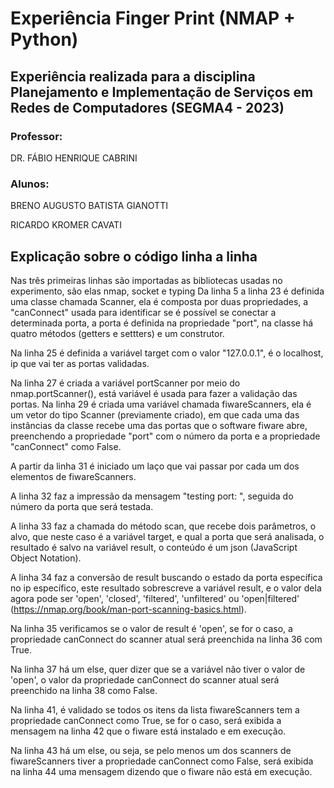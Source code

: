 # Experiência Finger Print (NMAP + Python)
## Experiência realizada para a disciplina Planejamento e Implementação de Serviços em Redes de Computadores (SEGMA4 - 2023)
### Professor: 
DR. FÁBIO HENRIQUE CABRINI
### Alunos: 
BRENO AUGUSTO BATISTA GIANOTTI

RICARDO KROMER CAVATI
## Explicação sobre o código linha a linha
Nas três primeiras linhas são importadas as bibliotecas usadas no experimento, são elas nmap, socket e typing
Da linha 5 a linha 23 é definida uma classe chamada Scanner, ela é composta por duas propriedades, a "canConnect" usada para identificar se é possível se conectar a determinada porta, a porta é definida na propriedade "port", na classe há quatro métodos (getters e settters) e um construtor.

Na linha 25 é definida a variável target com o valor "127.0.0.1", é o localhost, ip que vai ter as portas validadas.

Na linha 27 é criada a variável portScanner por meio do nmap.portScanner(), está variável é usada para fazer a validação das portas.
Na linha 29 é criada uma variável chamada fiwareScanners, ela é um vetor do tipo Scanner (previamente criado), em que cada uma das instâncias da classe recebe uma das portas que o software fiware abre, preenchendo a propriedade "port" com o número da porta e a propriedade "canConnect" como False.

A partir da linha 31 é iniciado um laço que vai passar por cada um dos elementos de fiwareScanners.

A linha 32 faz a impressão da mensagem "testing port: ", seguida do número da porta que será testada.

A linha 33 faz a chamada do método scan, que recebe dois parâmetros, o alvo, que neste caso é a variável target, e qual a porta que será analisada, o resultado é salvo na variável result, o conteúdo é um json (JavaScript Object Notation).

A linha 34 faz a conversão de result buscando o estado da porta específica no ip específico, este resultado sobrescreve a variável result, e o valor dela agora pode ser 'open', 'closed', 'filtered', 'unfiltered' ou 'open|filtered' (https://nmap.org/book/man-port-scanning-basics.html).

Na linha 35 verificamos se o valor de result é 'open', se for o caso, a propriedade canConnect do scanner atual será preenchida na linha 36 com True.

Na linha 37 há um else, quer dizer que se a variável não tiver o valor de 'open', o valor da propriedade canConnect do scanner atual será preenchido na linha 38 como False.

Na linha 41, é validado se todos os itens da lista fiwareScanners tem a propriedade canConnect como True, se for o caso, será exibida a mensagem na linha 42 que o fiware está instalado e em execução.

Na linha 43 há um else, ou seja, se pelo menos um dos scanners de fiwareScanners tiver a propriedade canConnect como False, será exibida na linha 44 uma mensagem dizendo que o fiware não está em execução.